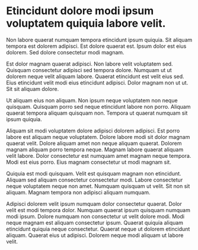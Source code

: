 # Etincidunt dolore modi ipsum voluptatem quiquia labore velit.

Non labore quaerat numquam tempora etincidunt ipsum quiquia. Sit aliquam tempora est dolorem adipisci. Est dolore quaerat est. Ipsum dolor est eius dolorem. Sed dolore consectetur modi magnam.

Est dolor magnam quaerat adipisci. Non labore velit voluptatem sed. Quisquam consectetur adipisci sed tempora dolore. Numquam ut ut dolorem neque velit aliquam labore. Quaerat etincidunt est velit eius sed. Eius etincidunt velit modi eius etincidunt adipisci. Dolor magnam non ut ut. Sit sit aliquam dolore.

Ut aliquam eius non aliquam. Non ipsum neque voluptatem non neque quisquam. Quisquam porro sed neque etincidunt labore non porro. Aliquam quaerat tempora aliquam quisquam non. Tempora ut quaerat numquam sit ipsum quiquia.

Aliquam sit modi voluptatem dolore adipisci dolorem adipisci. Est porro labore est aliquam neque voluptatem. Dolore labore modi sit dolor magnam quaerat velit. Dolore aliquam amet non neque aliquam quaerat. Dolorem magnam aliquam porro tempora neque. Magnam labore quaerat aliquam velit labore. Dolor consectetur est numquam amet magnam neque tempora. Modi est eius porro. Eius magnam consectetur ut modi magnam sit.

Quiquia est modi quisquam. Velit est quisquam magnam non etincidunt. Aliquam sed aliquam consectetur consectetur modi. Labore consectetur neque voluptatem neque non amet. Numquam quisquam ut velit. Sit non sit aliquam. Magnam tempora non adipisci aliquam numquam.

Adipisci dolorem velit ipsum numquam dolor consectetur quaerat. Dolor velit est modi tempora dolor. Numquam quaerat ipsum quisquam numquam modi ipsum. Dolore numquam non consectetur ut velit dolore modi. Modi neque magnam est aliquam consectetur ipsum. Quaerat quiquia aliquam etincidunt quiquia neque consectetur. Quaerat neque ut dolorem etincidunt aliquam. Quaerat eius ut adipisci. Dolorem neque modi aliquam ut labore velit.

